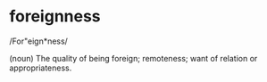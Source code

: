 # foreignness 

/For"eign*ness/

(noun) The quality of being foreign; remoteness; want of relation or appropriateness.
  